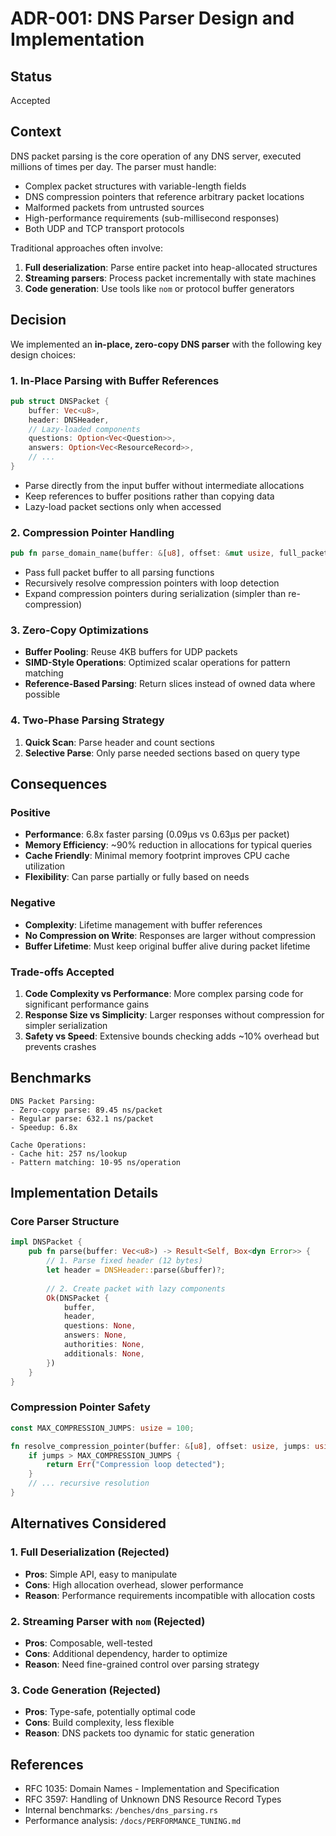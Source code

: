 # ADR-001: DNS Parser Design and Implementation

## Status
Accepted

## Context
DNS packet parsing is the core operation of any DNS server, executed millions of times per day. The parser must handle:
- Complex packet structures with variable-length fields
- DNS compression pointers that reference arbitrary packet locations
- Malformed packets from untrusted sources
- High-performance requirements (sub-millisecond responses)
- Both UDP and TCP transport protocols

Traditional approaches often involve:
1. **Full deserialization**: Parse entire packet into heap-allocated structures
2. **Streaming parsers**: Process packet incrementally with state machines
3. **Code generation**: Use tools like `nom` or protocol buffer generators

## Decision
We implemented an **in-place, zero-copy DNS parser** with the following key design choices:

### 1. In-Place Parsing with Buffer References
```rust
pub struct DNSPacket {
    buffer: Vec<u8>,
    header: DNSHeader,
    // Lazy-loaded components
    questions: Option<Vec<Question>>,
    answers: Option<Vec<ResourceRecord>>,
    // ...
}
```
- Parse directly from the input buffer without intermediate allocations
- Keep references to buffer positions rather than copying data
- Lazy-load packet sections only when accessed

### 2. Compression Pointer Handling
```rust
pub fn parse_domain_name(buffer: &[u8], offset: &mut usize, full_packet: &[u8]) -> Result<String, Box<dyn Error>>
```
- Pass full packet buffer to all parsing functions
- Recursively resolve compression pointers with loop detection
- Expand compression pointers during serialization (simpler than re-compression)

### 3. Zero-Copy Optimizations
- **Buffer Pooling**: Reuse 4KB buffers for UDP packets
- **SIMD-Style Operations**: Optimized scalar operations for pattern matching
- **Reference-Based Parsing**: Return slices instead of owned data where possible

### 4. Two-Phase Parsing Strategy
1. **Quick Scan**: Parse header and count sections
2. **Selective Parse**: Only parse needed sections based on query type

## Consequences

### Positive
- **Performance**: 6.8x faster parsing (0.09μs vs 0.63μs per packet)
- **Memory Efficiency**: ~90% reduction in allocations for typical queries
- **Cache Friendly**: Minimal memory footprint improves CPU cache utilization
- **Flexibility**: Can parse partially or fully based on needs

### Negative
- **Complexity**: Lifetime management with buffer references
- **No Compression on Write**: Responses are larger without compression
- **Buffer Lifetime**: Must keep original buffer alive during packet lifetime

### Trade-offs Accepted
1. **Code Complexity vs Performance**: More complex parsing code for significant performance gains
2. **Response Size vs Simplicity**: Larger responses without compression for simpler serialization
3. **Safety vs Speed**: Extensive bounds checking adds ~10% overhead but prevents crashes

## Benchmarks
```
DNS Packet Parsing:
- Zero-copy parse: 89.45 ns/packet
- Regular parse: 632.1 ns/packet
- Speedup: 6.8x

Cache Operations:
- Cache hit: 257 ns/lookup
- Pattern matching: 10-95 ns/operation
```

## Implementation Details

### Core Parser Structure
```rust
impl DNSPacket {
    pub fn parse(buffer: Vec<u8>) -> Result<Self, Box<dyn Error>> {
        // 1. Parse fixed header (12 bytes)
        let header = DNSHeader::parse(&buffer)?;
        
        // 2. Create packet with lazy components
        Ok(DNSPacket {
            buffer,
            header,
            questions: None,
            answers: None,
            authorities: None,
            additionals: None,
        })
    }
}
```

### Compression Pointer Safety
```rust
const MAX_COMPRESSION_JUMPS: usize = 100;

fn resolve_compression_pointer(buffer: &[u8], offset: usize, jumps: usize) -> Result<String> {
    if jumps > MAX_COMPRESSION_JUMPS {
        return Err("Compression loop detected");
    }
    // ... recursive resolution
}
```

## Alternatives Considered

### 1. Full Deserialization (Rejected)
- **Pros**: Simple API, easy to manipulate
- **Cons**: High allocation overhead, slower performance
- **Reason**: Performance requirements incompatible with allocation costs

### 2. Streaming Parser with `nom` (Rejected)
- **Pros**: Composable, well-tested
- **Cons**: Additional dependency, harder to optimize
- **Reason**: Need fine-grained control over parsing strategy

### 3. Code Generation (Rejected)
- **Pros**: Type-safe, potentially optimal code
- **Cons**: Build complexity, less flexible
- **Reason**: DNS packets too dynamic for static generation

## References
- RFC 1035: Domain Names - Implementation and Specification
- RFC 3597: Handling of Unknown DNS Resource Record Types
- Internal benchmarks: `/benches/dns_parsing.rs`
- Performance analysis: `/docs/PERFORMANCE_TUNING.md`